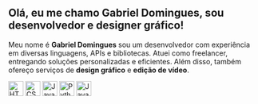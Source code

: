 ## Olá, eu me chamo Gabriel Domingues, sou desenvolvedor e designer gráfico!

<p align="left">
  Meu nome é <b>Gabriel Domingues</b> sou um desenvolvedor com experiência em diversas linguagens, APIs e bibliotecas. Atuei como freelancer, entregando soluções personalizadas e eficientes. Além disso, também ofereço serviços de <b>design gráfico</b> e <b>edição de vídeo</b>.
</p>

<div align="left">
  <img src="https://cdn.jsdelivr.net/gh/devicons/devicon/icons/html5/html5-original.svg" alt="HTML5" width="30" height="30">
  <img src="https://cdn.jsdelivr.net/gh/devicons/devicon/icons/css3/css3-original.svg" alt="CSS3" width="30" height="30">
  <img src="https://cdn.jsdelivr.net/gh/devicons/devicon/icons/javascript/javascript-original.svg" alt="JavaScript" width="30" height="30">
  <img src="https://cdn.jsdelivr.net/gh/devicons/devicon/icons/python/python-original.svg" alt="Python" width="30" height="30">
  <img src="https://cdn.jsdelivr.net/gh/devicons/devicon/icons/java/java-original.svg" alt="Java" width="30" height="30">
</div>
